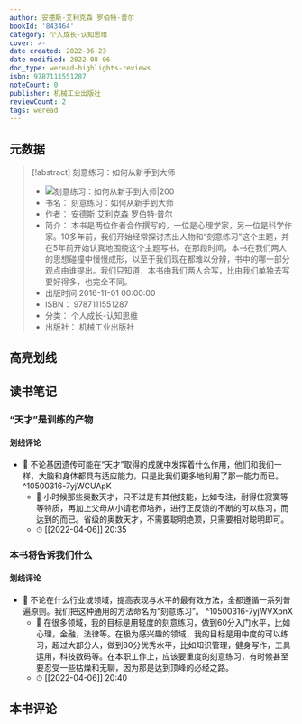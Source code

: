 ```yaml
---
author: 安德斯·艾利克森 罗伯特·普尔
bookId: '843464'
category: 个人成长-认知思维
cover: >-
date created: 2022-06-23
date modified: 2022-08-06
doc_type: weread-highlights-reviews
isbn: 9787111551287
noteCount: 0
publisher: 机械工业出版社
reviewCount: 2
tags: weread
---
```


## 元数据

> [!abstract] 刻意练习：如何从新手到大师
> - ![ 刻意练习：如何从新手到大师|200](https://wfqqreader-1252317822.image.myqcloud.com/cover/464/843464/t7_843464.jpg)
> - 书名： 刻意练习：如何从新手到大师
> - 作者： 安德斯·艾利克森 罗伯特·普尔
> - 简介： 本书是两位作者合作撰写的，一位是心理学家，另一位是科学作家。10多年前，我们开始经常探讨杰出人物和“刻意练习”这个主题，并在5年前开始认真地围绕这个主题写书。在那段时间，本书在我们两人的思想碰撞中慢慢成形，以至于我们现在都难以分辨，书中的哪一部分观点由谁提出。我们只知道，本书由我们两人合写，比由我们单独去写要好得多，也完全不同。
> - 出版时间 2016-11-01 00:00:00
> - ISBN： 9787111551287
> - 分类： 个人成长-认知思维
> - 出版社： 机械工业出版社

## 高亮划线

## 读书笔记

### “天才”是训练的产物

#### 划线评论

- 📌 不论基因遗传可能在“天才”取得的成就中发挥着什么作用，他们和我们一样，大脑和身体都具有适应能力，只是比我们更多地利用了那一能力而已。 ^10500316-7yjWCUApK
    - 💭 小时候那些奥数天才，只不过是有其他技能，比如专注，耐得住寂寞等等特质，再加上父母从小请老师培养，进行正反馈的不断的可以练习，而达到的而已。省级的奥数天才，不需要聪明绝顶，只需要相对聪明即可。
    - ⏱ [[2022-04-06]] 20:35
   

### 本书将告诉我们什么

#### 划线评论

- 📌 不论在什么行业或领域，提高表现与水平的最有效方法，全都遵循一系列普遍原则。我们把这种通用的方法命名为“刻意练习”。 ^10500316-7yjWVXpnX
    - 💭 在很多领域，我的目标是用轻度的刻意练习，做到60分入门水平，比如心理，金融，法律等。在极为感兴趣的领域，我的目标是用中度的可以练习，超过大部分人，做到80分优秀水平，比如知识管理，健身写作，工具运用，科技数码等。在本职工作上，应该要重度的刻意练习，有时候甚至要忍受一些枯燥和无聊，因为那是达到顶峰的必经之路。
    - ⏱ [[2022-04-06]] 20:40
   

## 本书评论

